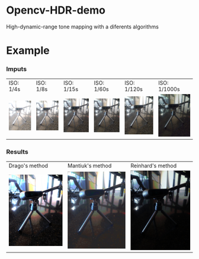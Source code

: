 # Opencv-HDR-demo
High-dynamic-range tone mapping with a diferents algorithms

# Example

### Imputs
<table>
  <tr>
    <td>ISO: 1/4s</td>
    <td>ISO: 1/8s</td>
    <td>ISO: 1/15s</td>
    <td>ISO: 1/60s</td>
    <td>ISO: 1/120s</td>
    <td>ISO: 1/1000s</td>
  </tr>
  <tr>
    <td><img src="img-1.jpeg"></td>
    <td><img src="img-2.jpeg"></td>
    <td><img src="img-3.jpeg"></td>
    <td><img src="img-4.jpeg"></td>
    <td><img src="img-5.jpeg"></td>
    <td><img src="img-6.jpeg"></td>
  </tr>
 </table>
 
 ### Results
 
 <table>
  <tr>
    <td>Drago's method</td>
    <td>Mantiuk's method</td>
    <td>Reinhard's method</td>
  </tr>
  <tr>
    <td><img src="ldr-Drago.jpg"></td>
    <td><img src="ldr-Mantiuk.jpg"></td>
    <td><img src="ldr-Reinhard.jpg"></td>
  </tr>
 </table>
 

